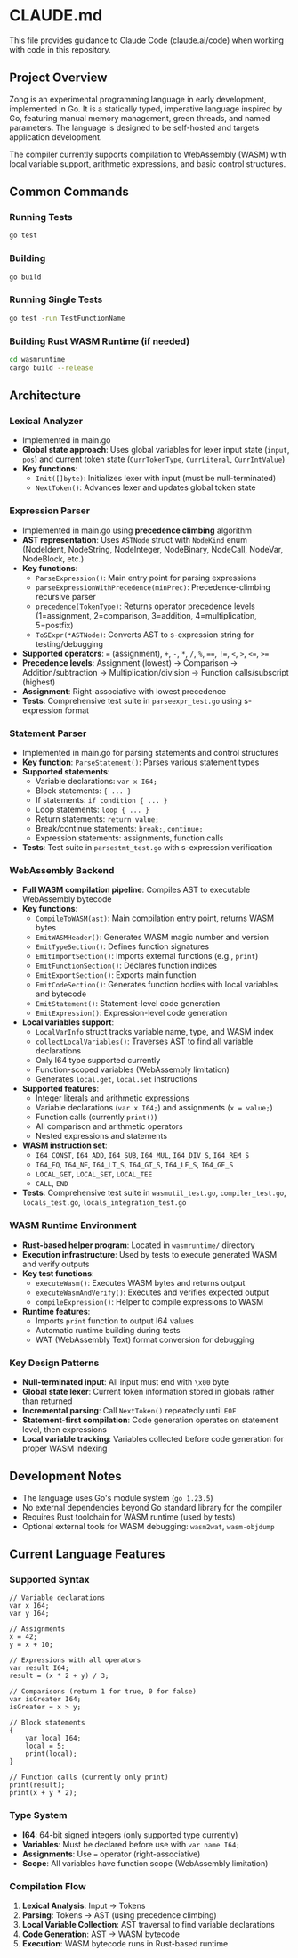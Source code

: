 # CLAUDE.md

This file provides guidance to Claude Code (claude.ai/code) when working with code in this repository.

## Project Overview

Zong is an experimental programming language in early development, implemented in Go. It is a statically typed, imperative language inspired by Go, featuring manual memory management, green threads, and named parameters. The language is designed to be self-hosted and targets application development.

The compiler currently supports compilation to WebAssembly (WASM) with local variable support, arithmetic expressions, and basic control structures.

## Common Commands

### Running Tests
```bash
go test
```

### Building
```bash
go build
```

### Running Single Tests
```bash
go test -run TestFunctionName
```

### Building Rust WASM Runtime (if needed)
```bash
cd wasmruntime
cargo build --release
```

## Architecture

### Lexical Analyzer

- Implemented in main.go
- **Global state approach**: Uses global variables for lexer input state (`input`, `pos`) and current token state (`CurrTokenType`, `CurrLiteral`, `CurrIntValue`)
- **Key functions**:
  - `Init([]byte)`: Initializes lexer with input (must be null-terminated)
  - `NextToken()`: Advances lexer and updates global token state

### Expression Parser

- Implemented in main.go using **precedence climbing** algorithm
- **AST representation**: Uses `ASTNode` struct with `NodeKind` enum (NodeIdent, NodeString, NodeInteger, NodeBinary, NodeCall, NodeVar, NodeBlock, etc.)
- **Key functions**:
  - `ParseExpression()`: Main entry point for parsing expressions
  - `parseExpressionWithPrecedence(minPrec)`: Precedence-climbing recursive parser
  - `precedence(TokenType)`: Returns operator precedence levels (1=assignment, 2=comparison, 3=addition, 4=multiplication, 5=postfix)
  - `ToSExpr(*ASTNode)`: Converts AST to s-expression string for testing/debugging
- **Supported operators**: `=` (assignment), `+`, `-`, `*`, `/`, `%`, `==`, `!=`, `<`, `>`, `<=`, `>=`
- **Precedence levels**: Assignment (lowest) → Comparison → Addition/subtraction → Multiplication/division → Function calls/subscript (highest)
- **Assignment**: Right-associative with lowest precedence
- **Tests**: Comprehensive test suite in `parseexpr_test.go` using s-expression format

### Statement Parser

- Implemented in main.go for parsing statements and control structures
- **Key function**: `ParseStatement()`: Parses various statement types
- **Supported statements**:
  - Variable declarations: `var x I64;`
  - Block statements: `{ ... }`
  - If statements: `if condition { ... }`
  - Loop statements: `loop { ... }`
  - Return statements: `return value;`
  - Break/continue statements: `break;`, `continue;`
  - Expression statements: assignments, function calls
- **Tests**: Test suite in `parsestmt_test.go` with s-expression verification

### WebAssembly Backend

- **Full WASM compilation pipeline**: Compiles AST to executable WebAssembly bytecode
- **Key functions**:
  - `CompileToWASM(ast)`: Main compilation entry point, returns WASM bytes
  - `EmitWASMHeader()`: Generates WASM magic number and version
  - `EmitTypeSection()`: Defines function signatures
  - `EmitImportSection()`: Imports external functions (e.g., `print`)
  - `EmitFunctionSection()`: Declares function indices
  - `EmitExportSection()`: Exports main function
  - `EmitCodeSection()`: Generates function bodies with local variables and bytecode
  - `EmitStatement()`: Statement-level code generation
  - `EmitExpression()`: Expression-level code generation
- **Local variables support**:
  - `LocalVarInfo` struct tracks variable name, type, and WASM index
  - `collectLocalVariables()`: Traverses AST to find all variable declarations
  - Only I64 type supported currently
  - Function-scoped variables (WebAssembly limitation)
  - Generates `local.get`, `local.set` instructions
- **Supported features**:
  - Integer literals and arithmetic expressions
  - Variable declarations (`var x I64;`) and assignments (`x = value;`)
  - Function calls (currently `print()`)
  - All comparison and arithmetic operators
  - Nested expressions and statements
- **WASM instruction set**:
  - `I64_CONST`, `I64_ADD`, `I64_SUB`, `I64_MUL`, `I64_DIV_S`, `I64_REM_S`
  - `I64_EQ`, `I64_NE`, `I64_LT_S`, `I64_GT_S`, `I64_LE_S`, `I64_GE_S`
  - `LOCAL_GET`, `LOCAL_SET`, `LOCAL_TEE`
  - `CALL`, `END`
- **Tests**: Comprehensive test suite in `wasmutil_test.go`, `compiler_test.go`, `locals_test.go`, `locals_integration_test.go`

### WASM Runtime Environment

- **Rust-based helper program**: Located in `wasmruntime/` directory
- **Execution infrastructure**: Used by tests to execute generated WASM and verify outputs
- **Key test functions**:
  - `executeWasm()`: Executes WASM bytes and returns output
  - `executeWasmAndVerify()`: Executes and verifies expected output
  - `compileExpression()`: Helper to compile expressions to WASM
- **Runtime features**:
  - Imports `print` function to output I64 values
  - Automatic runtime building during tests
  - WAT (WebAssembly Text) format conversion for debugging

### Key Design Patterns

- **Null-terminated input**: All input must end with `\x00` byte
- **Global state lexer**: Current token information stored in globals rather than returned
- **Incremental parsing**: Call `NextToken()` repeatedly until `EOF`
- **Statement-first compilation**: Code generation operates on statement level, then expressions
- **Local variable tracking**: Variables collected before code generation for proper WASM indexing

## Development Notes

- The language uses Go's module system (`go 1.23.5`)
- No external dependencies beyond Go standard library for the compiler
- Requires Rust toolchain for WASM runtime (used by tests)
- Optional external tools for WASM debugging: `wasm2wat`, `wasm-objdump`

## Current Language Features

### Supported Syntax
```zong
// Variable declarations
var x I64;
var y I64;

// Assignments
x = 42;
y = x + 10;

// Expressions with all operators
var result I64;
result = (x * 2 + y) / 3;

// Comparisons (return 1 for true, 0 for false)
var isGreater I64;
isGreater = x > y;

// Block statements
{
    var local I64;
    local = 5;
    print(local);
}

// Function calls (currently only print)
print(result);
print(x + y * 2);
```

### Type System
- **I64**: 64-bit signed integers (only supported type currently)
- **Variables**: Must be declared before use with `var name I64;`
- **Assignments**: Use `=` operator (right-associative)
- **Scope**: All variables have function scope (WebAssembly limitation)

### Compilation Flow
1. **Lexical Analysis**: Input → Tokens
2. **Parsing**: Tokens → AST (using precedence climbing)
3. **Local Variable Collection**: AST traversal to find variable declarations
4. **Code Generation**: AST → WASM bytecode
5. **Execution**: WASM bytecode runs in Rust-based runtime
